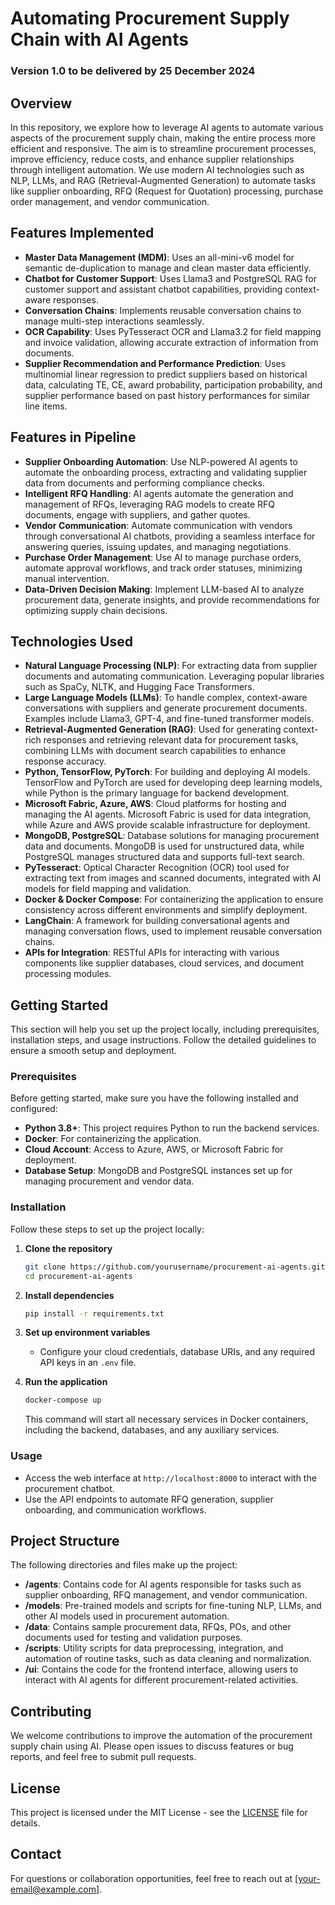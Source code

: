 # Automating Procurement Supply Chain with AI Agents

### Version 1.0 to be delivered by 25 December 2024

## Overview

In this repository, we explore how to leverage AI agents to automate various aspects of the procurement supply chain, making the entire process more efficient and responsive. The aim is to streamline procurement processes, improve efficiency, reduce costs, and enhance supplier relationships through intelligent automation. We use modern AI technologies such as NLP, LLMs, and RAG (Retrieval-Augmented Generation) to automate tasks like supplier onboarding, RFQ (Request for Quotation) processing, purchase order management, and vendor communication.

## Features Implemented

- **Master Data Management (MDM)**: Uses an all-mini-v6 model for semantic de-duplication to manage and clean master data efficiently.
- **Chatbot for Customer Support**: Uses Llama3 and PostgreSQL RAG for customer support and assistant chatbot capabilities, providing context-aware responses.
- **Conversation Chains**: Implements reusable conversation chains to manage multi-step interactions seamlessly.
- **OCR Capability**: Uses PyTesseract OCR and Llama3.2 for field mapping and invoice validation, allowing accurate extraction of information from documents.
- **Supplier Recommendation and Performance Prediction**: Uses multinomial linear regression to predict suppliers based on historical data, calculating TE, CE, award probability, participation probability, and supplier performance based on past history performances for similar line items.

## Features in Pipeline

- **Supplier Onboarding Automation**: Use NLP-powered AI agents to automate the onboarding process, extracting and validating supplier data from documents and performing compliance checks.
- **Intelligent RFQ Handling**: AI agents automate the generation and management of RFQs, leveraging RAG models to create RFQ documents, engage with suppliers, and gather quotes.
- **Vendor Communication**: Automate communication with vendors through conversational AI chatbots, providing a seamless interface for answering queries, issuing updates, and managing negotiations.
- **Purchase Order Management**: Use AI to manage purchase orders, automate approval workflows, and track order statuses, minimizing manual intervention.
- **Data-Driven Decision Making**: Implement LLM-based AI to analyze procurement data, generate insights, and provide recommendations for optimizing supply chain decisions.

## Technologies Used

- **Natural Language Processing (NLP)**: For extracting data from supplier documents and automating communication. Leveraging popular libraries such as SpaCy, NLTK, and Hugging Face Transformers.
- **Large Language Models (LLMs)**: To handle complex, context-aware conversations with suppliers and generate procurement documents. Examples include Llama3, GPT-4, and fine-tuned transformer models.
- **Retrieval-Augmented Generation (RAG)**: Used for generating context-rich responses and retrieving relevant data for procurement tasks, combining LLMs with document search capabilities to enhance response accuracy.
- **Python, TensorFlow, PyTorch**: For building and deploying AI models. TensorFlow and PyTorch are used for developing deep learning models, while Python is the primary language for backend development.
- **Microsoft Fabric, Azure, AWS**: Cloud platforms for hosting and managing the AI agents. Microsoft Fabric is used for data integration, while Azure and AWS provide scalable infrastructure for deployment.
- **MongoDB, PostgreSQL**: Database solutions for managing procurement data and documents. MongoDB is used for unstructured data, while PostgreSQL manages structured data and supports full-text search.
- **PyTesseract**: Optical Character Recognition (OCR) tool used for extracting text from images and scanned documents, integrated with AI models for field mapping and validation.
- **Docker & Docker Compose**: For containerizing the application to ensure consistency across different environments and simplify deployment.
- **LangChain**: A framework for building conversational agents and managing conversation flows, used to implement reusable conversation chains.
- **APIs for Integration**: RESTful APIs for interacting with various components like supplier databases, cloud services, and document processing modules.
## Getting Started

This section will help you set up the project locally, including prerequisites, installation steps, and usage instructions. Follow the detailed guidelines to ensure a smooth setup and deployment.

### Prerequisites

Before getting started, make sure you have the following installed and configured:
- **Python 3.8+**: This project requires Python to run the backend services.
- **Docker**: For containerizing the application.
- **Cloud Account**: Access to Azure, AWS, or Microsoft Fabric for deployment.
- **Database Setup**: MongoDB and PostgreSQL instances set up for managing procurement and vendor data.

### Installation

Follow these steps to set up the project locally:
1. **Clone the repository**
   ```sh
   git clone https://github.com/yourusername/procurement-ai-agents.git
   cd procurement-ai-agents
   ```

2. **Install dependencies**
   ```sh
   pip install -r requirements.txt
   ```

3. **Set up environment variables**
   - Configure your cloud credentials, database URIs, and any required API keys in an `.env` file.

4. **Run the application**
   ```sh
   docker-compose up
   ```
   This command will start all necessary services in Docker containers, including the backend, databases, and any auxiliary services.

### Usage

- Access the web interface at `http://localhost:8000` to interact with the procurement chatbot.
- Use the API endpoints to automate RFQ generation, supplier onboarding, and communication workflows.

## Project Structure

The following directories and files make up the project:
- **/agents**: Contains code for AI agents responsible for tasks such as supplier onboarding, RFQ management, and vendor communication.
- **/models**: Pre-trained models and scripts for fine-tuning NLP, LLMs, and other AI models used in procurement automation.
- **/data**: Contains sample procurement data, RFQs, POs, and other documents used for testing and validation purposes.
- **/scripts**: Utility scripts for data preprocessing, integration, and automation of routine tasks, such as data cleaning and normalization.
- **/ui**: Contains the code for the frontend interface, allowing users to interact with AI agents for different procurement-related activities.

## Contributing

We welcome contributions to improve the automation of the procurement supply chain using AI. Please open issues to discuss features or bug reports, and feel free to submit pull requests.

## License

This project is licensed under the MIT License - see the [LICENSE](LICENSE) file for details.

## Contact

For questions or collaboration opportunities, feel free to reach out at [your-email@example.com].


